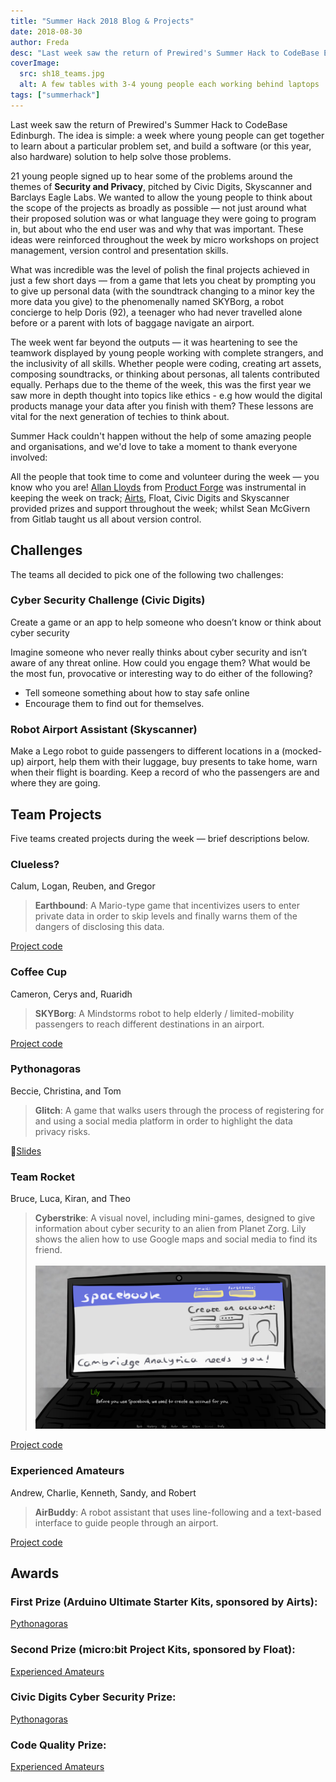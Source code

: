 ```yaml
---
title: "Summer Hack 2018 Blog & Projects"
date: 2018-08-30
author: Freda
desc: "Last week saw the return of Prewired's Summer Hack to CodeBase Edinburgh!"
coverImage:
  src: sh18_teams.jpg
  alt: A few tables with 3-4 young people each working behind laptops
tags: ["summerhack"]
---
```


Last week saw the return of Prewired's Summer Hack to CodeBase Edinburgh. The idea is simple: a week where young people can get together to learn about a particular problem set, and build a software (or this year, also hardware) solution to help solve those problems.

21 young people signed up to hear some of the problems around the themes of **Security and Privacy**, pitched by Civic Digits, Skyscanner and Barclays Eagle Labs. We wanted to allow the young people to think about the scope of the projects as broadly as possible &mdash; not just around what their proposed solution was or what language they were going to program in, but about who the end user was and why that was important. These ideas were reinforced throughout the week by micro workshops on project management, version control and presentation skills.

What was incredible was the level of polish the final projects achieved in just a few short days &mdash; from a game that lets you cheat by prompting you to give up personal data (with the soundtrack changing to a minor key the more data you give) to the phenomenally named SKYBorg, a robot concierge to help Doris (92), a teenager who had never travelled alone before or a parent with lots of baggage navigate an airport.

The week went far beyond the outputs &mdash; it was heartening to see the teamwork displayed by young people working with complete strangers, and the inclusivity of all skills. Whether people were coding, creating art assets, composing soundtracks, or thinking about personas, all talents contributed equally. Perhaps due to the theme of the week, this was the first year we saw more in depth thought into topics like ethics - e.g how would the digital products manage your data after you finish with them? These lessons are vital for the next generation of techies to think about.

Summer Hack couldn't happen without the help of some amazing people and organisations, and we'd love to take a moment to thank everyone involved:

All the people that took time to come and volunteer during the week &mdash; you know who you are! [Allan Lloyds](https://www.linkedin.com/in/allanclloyds/) from [Product Forge](https://productforge.io) was instrumental in keeping the week on track; [Airts](https://www.airts.co.uk), Float, Civic Digits and Skyscanner provided prizes and support throughout the week; whilst Sean McGivern from Gitlab taught us all about version control.

## Challenges

The teams all decided to pick one of the following two challenges:

### Cyber Security Challenge (Civic Digits)

Create a game or an app to help someone who doesn’t know or think about cyber security

Imagine someone who never really thinks about cyber security and isn’t aware of any threat online. How could you engage them? What would be the most fun, provocative or interesting way to do either of the following?

* Tell someone something about how to stay safe online
* Encourage them to find out for themselves.

<!-- [Read more...](/summerhack2018/cyber.html) -->

### Robot Airport Assistant (Skyscanner)

Make a Lego robot to guide passengers to different locations in a (mocked-up) airport, help them with their luggage, buy presents to take home, warn when their flight is boarding. Keep a record of who the passengers are and where they are going.

## Team Projects

Five teams created projects during the week &mdash; brief descriptions below.

### Clueless?

Calum, Logan, Reuben, and Gregor

> **Earthbound**: A Mario-type game that incentivizes users to enter private data in order to skip levels and finally warns them of the dangers of disclosing this data.

[Project code](https://drive.google.com/file/d/1LI8jV3ZFxO_j60yYKfqQBTs8_dh8vr09/view)

### Coffee Cup

Cameron, Cerys and, Ruaridh

> **SKYBorg**: A Mindstorms robot to help elderly / limited-mobility passengers to reach different destinations in an airport.

[Project code](https://github.com/CerysKitten25/coffee-cup)

<!-- [Slides](https://docs.google.com/presentation/d/1xD5xUzQjaOB1LenBphnrT_li2ViJpKnaSLnmxS9zLNM/edit?ts=5b6b0add#slide=id.g3dc3b5a4aa_0_31) -->

### Pythonagoras

Beccie, Christina, and Tom

> **Glitch**: A game that walks users through the process of registering for and using a social media platform in order to highlight the data privacy risks.

📄[Slides](/projects/sh18_Pythonagoras.pdf)

### Team Rocket

Bruce, Luca, Kiran, and Theo

> **Cyberstrike**: A visual novel, including mini-games, designed to give information about cyber security to an alien from Planet Zorg. Lily shows the alien how to use Google maps and social media to find its friend.
> <br><br>
> ![Team Rocket](../assets/projects/sh18_rocket.png)

[Project code](https://gitlab.com/brucekly/cyberstrike)

### Experienced Amateurs

Andrew, Charlie, Kenneth, Sandy, and Robert

> **AirBuddy**: A robot assistant that uses line-following and a text-based interface to guide people through an airport.

[Project code](http://gitlab.com/theexperiencedameteurs/projects)

## Awards

### First Prize (Arduino Ultimate Starter Kits, sponsored by Airts):

[Pythonagoras](#pythonagoras)

### Second Prize (micro:bit Project Kits, sponsored by Float):

[Experienced Amateurs](#experienced-amateurs)

### Civic Digits Cyber Security Prize:

[Pythonagoras](#pythonagoras)

### Code Quality Prize:

[Experienced Amateurs](#experienced-amateurs)
